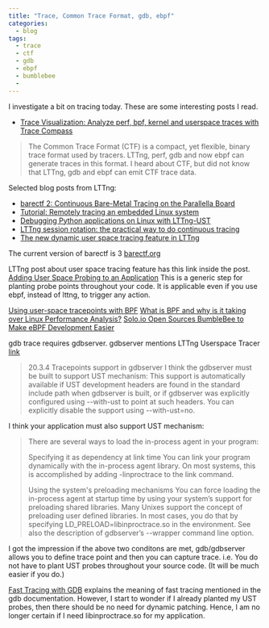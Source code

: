 ```yaml
---
title: "Trace, Common Trace Format, gdb, ebpf"
categories:
  - blog
tags:
  - trace
  - ctf
  - gdb
  - ebpf
  - bumblebee
  - 
---
```

I investigate a bit on tracing today. These are some interesting posts I read. 
- [Trace Visualization: Analyze perf, bpf, kernel and userspace traces with Trace Compass](http://blog.linuxplumbersconf.org/2017/ocw/sessions/4780.html)
>The Common Trace Format (CTF) is a compact, yet flexible, binary trace format used by tracers. LTTng, perf, gdb and now ebpf can generate traces in this format.
I heard about CTF, but did not know that LTTng, gdb and ebpf can emit CTF trace data.

Selected blog posts from LTTng:
- [barectf 2: Continuous Bare-Metal Tracing on the Parallella Board](https://lttng.org/blog/2015/07/21/barectf-2/)
- [Tutorial: Remotely tracing an embedded Linux system](https://lttng.org/blog/2016/03/07/tutorial-remote-tracing/)
- [Debugging Python applications on Linux with LTTng-UST](https://lttng.org/blog/2019/07/16/debugging-python-applications/)
- [LTTng session rotation: the practical way to do continuous tracing](https://lttng.org/blog/2019/10/15/lttng-session-rotation/)
- [The new dynamic user space tracing feature in LTTng](https://lttng.org/blog/2019/10/15/new-dynamic-user-space-tracing-in-lttng/)

The current version of barectf is 3 [barectf.org](barectf.org)

LTTng post about user space tracing feature has this link inside the post.
[Adding User Space Probing to an Application](https://sourceware.org/systemtap/wiki/AddingUserSpaceProbingToApps) This is a generic step for planting probe points throughout your code. It is applicable even if you use ebpf, instead of lttng, to trigger any action.

[Using user-space tracepoints with BPF](https://lwn.net/Articles/753601/)
[What is BPF and why is it taking over Linux Performance Analysis?](https://www.singlestore.com/blog/bpf-linux-performance/)
[Solo.io Open Sources BumbleBee to Make eBPF Development Easier](https://www.infoq.com/news/2022/02/bumblebee/)

gdb trace requires gdbserver. gdbserver mentions LTTng Userspace Tracer [link](https://sourceware.org/gdb/onlinedocs/gdb/Server.html#Server)
>20.3.4 Tracepoints support in gdbserver
I think the gdbserver must be built to support UST mechanism:
>This support is automatically available if UST development headers are found in the standard include path when gdbserver is built, or if gdbserver was explicitly configured using --with-ust to point at such headers. You can explicitly disable the support using --with-ust=no.

I think your application must also support UST mechanism:
>There are several ways to load the in-process agent in your program:
>
>Specifying it as dependency at link time
>You can link your program dynamically with the in-process agent library. On most systems, this is accomplished by adding -linproctrace to the link command.
>
>Using the system's preloading mechanisms
>You can force loading the in-process agent at startup time by using your system’s support for preloading shared libraries. Many Unixes support the concept of preloading user defined libraries. In most cases, you do that by specifying LD_PRELOAD=libinproctrace.so in the environment. See also the description of gdbserver’s --wrapper command line option.

I got the impression if the above two conditons are met, gdb/gdbserver allows you to define trace point and then you can capture trace. i.e. You do not have to plant UST probes throughout your source code. (It will be much easier if you do.)

[Fast Tracing with GDB](https://suchakra.wordpress.com/2016/06/29/fast-tracing-with-gdb/) explains the meaning of fast tracing mentioned in the gdb documentation. However, I start to wonder if I already planted my UST probes, then there should be no need for dynamic patching. Hence, I am no longer certain if I need libinproctrace.so for my application.